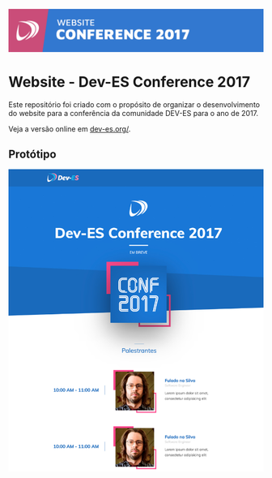 <p align="center">
<a href="https://www.facebook.com/groups/dev.vix/" target="_blank">
<img src="src/resources/github-header.jpg">
</a>
</p>

# Website - Dev-ES Conference 2017

Este repositório foi criado com o propósito de organizar o desenvolvimento do website para a conferência da comunidade DEV-ES para o ano de 2017.

Veja a versão online em [dev-es.org/](http://www.dev-es.org/).

## Protótipo
<p align="center">
<a href="http://www.dev-es.org/" target="_blank">
<img src="src/resources/prototipo.jpg">
</a>
</p>

<div style="clear:both"></div>